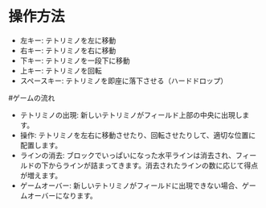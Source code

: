 # 操作方法
- 左キー: テトリミノを左に移動
- 右キー: テトリミノを右に移動
- 下キー: テトリミノを一段下に移動
- 上キー: テトリミノを回転
- スペースキー: テトリミノを即座に落下させる（ハードドロップ）

#ゲームの流れ
- テトリミノの出現: 新しいテトリミノがフィールド上部の中央に出現します。
- 操作: テトリミノを左右に移動させたり、回転させたりして、適切な位置に配置します。
- ラインの消去: ブロックでいっぱいになった水平ラインは消去され、フィールドの下からラインが詰まってきます。消去されたラインの数に応じて得点が増えます。
- ゲームオーバー: 新しいテトリミノがフィールドに出現できない場合、ゲームオーバーになります。

